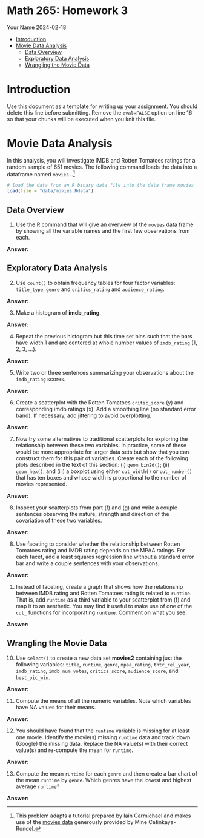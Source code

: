 # Math 265: Homework 3
Your Name
2024-02-18

- [Introduction](#introduction)
- [Movie Data Analysis](#movie-data-analysis)
  - [Data Overview](#data-overview)
  - [Exploratory Data Analysis](#exploratory-data-analysis)
  - [Wrangling the Movie Data](#wrangling-the-movie-data)

# Introduction

Use this document as a template for writing up your assignment. You
should delete this line before submitting. Remove the `eval=FALSE`
option on line 16 so that your chunks will be executed when you knit
this file.

# Movie Data Analysis

In this analysis, you will investigate IMDB and Rotten Tomatoes ratings
for a random sample of 651 movies. The following command loads the data
into a dataframe named `movies.`.[^1]

``` r
# load the data from an R binary data file into the data frame movies 
load(file = "data/movies.Rdata")
```

## Data Overview

1.  Use the R command that will give an overview of the `movies` data
    frame by showing all the variable names and the first few
    observations from each.

**Answer:**

## Exploratory Data Analysis

2.  Use `count()` to obtain frequency tables for four factor variables:
    `title_type`, `genre` and `critics_rating` and `audience_rating`.

**Answer:**

3.  Make a histogram of **imdb_rating**.

**Answer:**

4.  Repeat the previous histogram but this time set bins such that the
    bars have width 1 and are centered at whole number values of
    `imdb_rating` (1, 2, 3, …).

**Answer:**

5.  Write two or three sentences summarizing your observations about the
    `imdb_rating` scores.

**Answer:**

6.  Create a scatterplot with the Rotten Tomatoes `critic_score` (y) and
    corresponding imdb ratings (x). Add a smoothing line (no standard
    error band). If necessary, add jittering to avoid overplotting.

**Answer:**

7.  Now try some alternatives to traditional scatterplots for exploring
    the relationship between these two variables. In practice, some of
    these would be more appropriate for larger data sets but show that
    you can construct them for this pair of variables. Create each of
    the following plots described in the text of this section: (i)
    `geom_bin2d()`; (ii) `geom_hex()`; and (iii) a boxplot using either
    `cut_width()` or `cut_number()` that has ten boxes and whose width
    is proportional to the number of movies represented.

**Answer:**

8.  Inspect your scatterplots from part (f) and (g) and write a couple
    sentences observing the nature, strength and direction of the
    covariation of these two variables.

**Answer:**

8.  Use faceting to consider whether the relationship between Rotten
    Tomatoes rating and IMDB rating depends on the MPAA ratings. For
    each facet, add a least squares regression line without a standard
    error bar and write a couple sentences with your observations.

**Answer:**

1.  Instead of faceting, create a graph that shows how the relationship
    between IMDB rating and Rotten Tomatoes rating is related to
    `runtime`. That is, add `runtime` as a third variable to your
    scatterplot from (f) and map it to an aesthetic. You may find it
    useful to make use of one of the `cut_` functions for incorporating
    `runtime`. Comment on what you see.

**Answer:**

## Wrangling the Movie Data

10) Use `select()` to create a new data set **movies2** containing just
    the following variables: `title`, `runtime`, `genre`, `mpaa_rating`,
    `thtr_rel_year`, `imdb_rating`, `imdb_num_votes`, `critics_score`,
    `audience_score`, and `best_pic_win`.

**Answer:**

11) Compute the means of all the numeric variables. Note which variables
    have NA values for their means.

**Answer:**

12) You should have found that the `runtime` variable is missing for at
    least one movie. Identify the movie(s) missing `runtime` data and
    track down (Google) the missing data. Replace the NA value(s) with
    their correct value(s) and re-compute the mean for `runtime`.

**Answer:**

13) Compute the mean `runtime` for each `genre` and then create a bar
    chart of the mean `runtime` by `genre`. Which genres have the lowest
    and highest average `runtime`?

**Answer:**

[^1]: This problem adapts a tutorial prepared by Iain Carmichael and
    makes use of the [movies
    data](http://www2.stat.duke.edu/~mc301/data/movies.html) generously
    provided by Mine Cetinkaya-Rundel.
